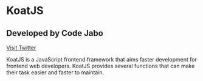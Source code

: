 # KoatJS
## Developed by Code Jabo
[Visit Twitter](https://twitter.com/CodeJabo)

KoatJS is a JavaScript frontend framework that aims faster development for frontend web developers. KoatJS provides several functions that can make their task easier and faster to maintain.
